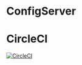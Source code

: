 # ConfigServer
# CircleCI
[![CircleCI](https://circleci.com/gh/Sashi18/ConfigServer.svg?style=svg)](https://circleci.com/gh/Sashi18/ConfigServer)

